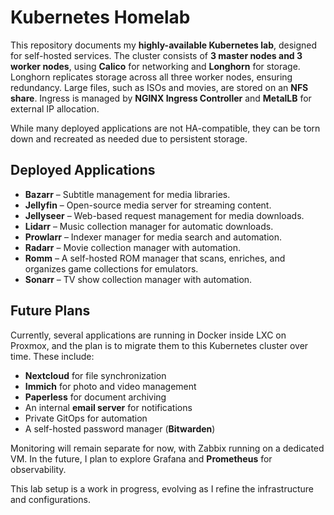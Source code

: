 # Kubernetes Homelab

This repository documents my **highly-available Kubernetes lab**, designed
for self-hosted services. The cluster consists of **3 master nodes and
3 worker nodes**, using **Calico** for networking and **Longhorn** for storage.
Longhorn replicates storage across all three worker nodes, ensuring redundancy.
Large files, such as ISOs and movies, are stored on an **NFS share**.
Ingress is managed by **NGINX Ingress Controller** and **MetalLB** for
external IP allocation.

While many deployed applications are not HA-compatible, they can be torn down
and recreated as needed due to persistent storage.

## Deployed Applications

* **Bazarr** – Subtitle management for media libraries.
* **Jellyfin** – Open-source media server for streaming content.
* **Jellyseer** – Web-based request management for media downloads.
* **Lidarr** – Music collection manager for automatic downloads.
* **Prowlarr** – Indexer manager for media search and automation.
* **Radarr** – Movie collection manager with automation.
* **Romm** – A self-hosted ROM manager that scans, enriches,
and organizes game collections for emulators.
* **Sonarr** – TV show collection manager with automation.

## Future Plans

Currently, several applications are running in Docker inside LXC on Proxmox,
and the plan is to migrate them to this Kubernetes cluster over time. These include:

* **Nextcloud** for file synchronization
* **Immich** for photo and video management
* **Paperless** for document archiving
* An internal **email server** for notifications
* Private GitOps for automation
* A self-hosted password manager (**Bitwarden**)

Monitoring will remain separate for now, with Zabbix running on a
dedicated VM. In the future, I plan to explore Grafana and
**Prometheus** for observability.

This lab setup is a work in progress, evolving as
I refine the infrastructure and configurations.
